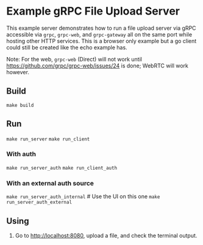 # Example gRPC File Upload Server

This example server demonstrates how to run a file upload server via gRPC accessible via `grpc`, `grpc-web`, and `grpc-gateway` all on the same port while hosting other HTTP services. This is a browser only example but a go client could still be created like the echo example has.

Note: For the web, `grpc-web` (Direct) will not work until https://github.com/grpc/grpc-web/issues/24 is done; WebRTC will work however.

## Build

`make build`

## Run

`make run_server`
`make run_client`

### With auth

`make run_server_auth`
`make run_client_auth`

### With an external auth source

`make run_server_auth_internal` # Use the UI on this one
`make run_server_auth_external`

## Using

1. Go to [http://localhost:8080](http://localhost:8080), upload a file, and check the terminal output.
